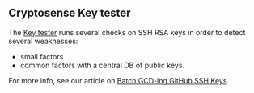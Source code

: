 Cryptosense Key tester
----------------------

The [Key tester](https://cryptosense.github.io/keytester) runs several checks on
SSH RSA keys in order to detect several weaknesses:

  - small factors
  - common factors with a central DB of public keys.

For more info, see our article on [Batch GCD-ing GitHub SSH
Keys](https://cryptosense.com/batch-gcding-github-ssh-keys/).
